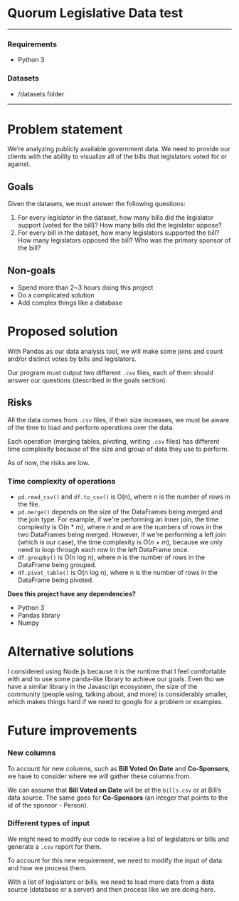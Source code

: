 # Quorum Legislative Data test
- - - 

### Requirements
- Python 3

### Datasets
- /datasets folder

- - - 

# Problem statement

We’re analyzing publicly available government data. We need to provide our clients with the ability to visualize all of the bills that legislators voted for or against.

## Goals

Given the datasets, we must answer the following questions:

1. For every legislator in the dataset, how many bills did the legislator support (voted for the
bill)? How many bills did the legislator oppose?
2. For every bill in the dataset, how many legislators supported the bill? How many legislators
opposed the bill? Who was the primary sponsor of the bill?

## Non-goals

- Spend more than 2~3 hours doing this project
- Do a complicated solution
- Add complex things like a database

# Proposed solution

With Pandas as our data analysis tool, we will make some joins and count and/or distinct votes by bills and legislators.

Our program must output two different `.csv` files, each of them should answer our questions (described in the goals section).

## Risks

All the data comes from `.csv` files, if their size increases, we must be aware of the time to load and perform operations over the data.

Each operation (merging tables, pivoting, writing `.csv` files) has different time complexity because of the size and group of data they use to perform.

As of now, the risks are low.

### Time complexity of operations

- `pd.read_csv()` and `df.to_csv()` is O(n), where *n* is the number of rows in the file.
- `pd.merge()` depends on the size of the DataFrames being merged and the join type. For example, if we're performing an inner join, the time complexity is O(n * m), where *n* and *m* are the numbers of rows in the two DataFrames being merged. However, if we're performing a left join (which is our case), the time complexity is O(*n* + *m*), because we only need to loop through each row in the left DataFrame once.
- `df.groupby()` is O(*n* log *n*), where *n* is the number of rows in the DataFrame being grouped.
- `df.pivot_table()` is  O(n log n), where n is the number of rows in the DataFrame being pivoted.

**Does this project have any dependencies?**

- Python 3
- Pandas library
- Numpy

# Alternative solutions

I considered using Node.js because it is the runtime that I feel comfortable with and to use some panda-like library to achieve our goals. Even tho we have a similar library in the Javascript ecosystem, the size of the community (people using, talking about, and more) is considerably smaller, which makes things hard if we need to google for a problem or examples.

# Future improvements

### New columns

To account for new columns, such as **Bill Voted On Date** and **Co-Sponsors**, we have to consider where we will gather these columns from.

We can assume that ********Bill Voted on Date******** will be at the `bills.csv` or at Bill’s data source. The same goes for **Co-Sponsors** (an integer that points to the id of the sponsor - Person).

### Different types of input

We might need to modify our code to receive a list of legislators or bills and generate a `.csv` report for them. 

To account for this new requirement, we need to modify the input of data and how we process them. 

With a list of legislators or bills, we need to load more data from a data source (database or a server) and then process like we are doing here.
